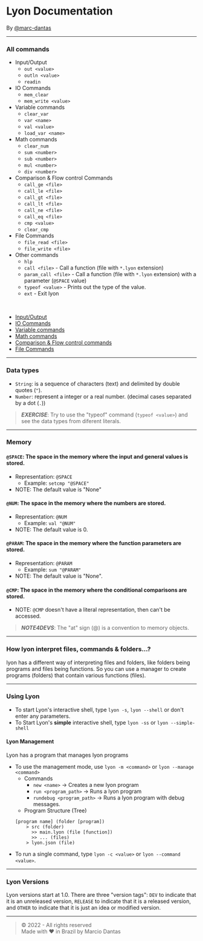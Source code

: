 # Lyon Documentation
By [@marc-dantas](https://gitub.com/marc-dantas)

<hr>

### All commands
- Input/Output
    + `out <value>`
    + `outln <value>`
    + `readin`
- IO Commands
    + `mem_clear`
    + `mem_write <value>`
- Variable commands
    + `clear_var`
    + `var <name>`
    + `val <value>`
    + `load_var <name>`
- Math commands
    + `clear_num`
    + `sum <number>`
    + `sub <number>`
    + `mul <number>`
    + `div <number>`
- Comparison & Flow control Commands
    + `call_ge <file>`
    + `call_le <file>`
    + `call_gt <file>`
    + `call_lt <file>`
    + `call_ne <file>`
    + `call_eq <file>`
    + `cmp <value>`
    + `clear_cmp`
- File Commands
    + `file_read <file>`
    + `file_write <file>`
- Other commands
    + `hlp`
    + `call <file>` - Call a function (file with `*.lyon` extension)
    + `param_call <file>` - Call a function (file with `*.lyon` extension) with a parameter (`@SPACE` value)
    + `typeof <value>` - Prints out the type of the value.
    + `ext` - Exit lyon

<br>

- [Input/Output](./input-output.md)
- [IO Commands](./io-commands.md)
- [Variable commands](./variable-commands.md)
- [Math commands](./math-commands.md)
- [Comparison & Flow control commands](./comparison-flow-control.md)
- [File Commands](./file-commands.md)

<hr>

### Data types
- `String`: is a sequence of characters (text) and delimited by double quotes (`"`).
- `Number`: represent a integer or a real number. (decimal cases separated by a dot (`.`))

> ***EXERCISE***: Try to use the "typeof" command (`typeof <value>`) and see the data types from diferent literals.

<hr>

### Memory
#### `@SPACE`: The space in the memory where the input and general values is stored.
- Representation: `@SPACE`
  +  Example: `setcmp "@SPACE"`
- NOTE: The default value is "None"

#### `@NUM`: The space in the memory where the numbers are stored.
- Representation: `@NUM`
    + Example: `val "@NUM"`
- NOTE: The default value is 0.

#### `@PARAM`: The space in the memory where the function parameters are stored.
- Representation: `@PARAM` 
    + Example: `sum "@PARAM"` 
- NOTE: The default value is "None".

#### `@CMP`: The space in the memory where the conditional comparisons are stored.
- NOTE: `@CMP` doesn't have a literal representation, then can't be accessed.

> ***NOTE4DEVS***: The "at" sign (@) is a convention to memory objects.

<hr>

### How lyon interpret files, commands & folders...?
lyon has a different way of interpreting files and folders, like folders being programs and files being functions. So you can use a manager to create programs (folders) that contain various functions (files).

<hr>

### Using Lyon
- To start Lyon's interactive shell, type `lyon -s`, `lyon --shell` or don't enter any parameters.
- To Start Lyon's **simple** interactive shell, type `lyon -ss` or `lyon --simple-shell`
#### Lyon Management
Lyon has a program that manages lyon programs
- To use the management mode, use `lyon -m <command>` or `lyon --manage <command>`
    + Commands
        + `new <name>` → Creates a new lyon program
        + `run <program_path>` → Runs a lyon program
        + `rundebug <program_path>` → Runs a lyon program with debug messages.
    + Program Structure (Tree)
    ```
    [program name] (folder [program])
        > src (folder)
          >> main.lyon (file [function])
          >> ... (files)
        > lyon.json (file)
    ```
- To run a single command, type `lyon -c <value>` or `lyon --command <value>`.

<hr>

### Lyon Versions
Lyon versions start at 1.0. There are three "version tags": `DEV` to indicate that it is an unreleased version, `RELEASE` to indicate that it is a released version, and `OTHER` to indicate that it is just an idea or modified version.

<hr>

> © 2022 - All rights reserved<br>
> Made with ❤️ in Brazil by Marcio Dantas